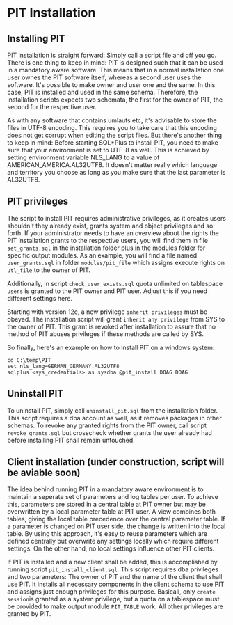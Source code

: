 # PIT Installation

## Installing PIT

PIT installation is straight forward: Simply call a script file and off you go. There is one thing to keep in mind: PIT is designed such that it can be used in a mandatory aware software. This means that in a normal installation one user ownes the PIT software itself, whereas a second user uses the software. It's possible to make owner and user one and the same. In this case, PIT is installed and used in the same schema. Therefore, the installation scripts expects two schemata, the first for the owner of PIT, the second for the respective user.

As with any software that contains umlauts etc, it's advisable to store the files in UTF-8 encoding. This requires you to take care that this encoding does not get corrupt when editing the script files. But there's another thing to keep in mind: Before starting SQL*Plus to install PIT, you need to make sure that your environment is set to UTF-8 as well. This is achieved by setting environment variable NLS_LANG to a value of AMERICAN_AMERICA.AL32UTF8. It doesn't matter really which language and territory you choose as long as you make sure that the last parameter is AL32UTF8. 

## PIT privileges
The script to install PIT requires administrative privileges, as it creates users shouldn't they already exist, grants system and object privileges and so forth. If your administrator needs to have an overview about the rights the PIT installation grants to the respective users, you will find them in file `set_grants.sql` in the installation folder plus in the modules folder for specific output modules. As an example, you will find a file named `user_grants.sql` in folder `modules/pit_file` which assigns execute rights on `utl_file` to the owner of PIT.

Additionally, in script `check_user_exists.sql` quota unlimited on tablespace `users` is granted to the PIT owner and PIT user. Adjust this if you need different settings here.

Starting with version 12c, a new privilege `inherit privileges` must be obeyed. The installation script will grant `inherit any privilege` from SYS to the owner of PIT. This grant is revoked after installation to assure that no method of PIT abuses privileges if these methods are called by SYS.

So finally, here's an example on how to install PIT on a windows system:

```
cd C:\temp\PIT
set nls_lang=GERMAN_GERMANY.AL32UTF8
sqlplus <sys_credentials> as sysdba @pit_install DOAG DOAG
```

## Uninstall PIT
To uninstall PIT, simply call `uninstall_pit.sql` from the installation folder. This script requires a dba account as well, as it removes packages in other schemas. To revoke any granted rights from the PIT owner, call script `revoke_grants.sql` but crosscheck whether grants the user already had before installing PIT shall remain untouched.

## Client installation (under construction, script will be aviable soon)
The idea behind running PIT in a mandatory aware environment is to maintain a seperate set of parameters and log tables per user. To achieve this, parameters are stored in a central table at PIT owner but may be overwritten by a local parameter table at PIT user. A view combines both tables, giving the local table precedence over the central parameter table. If a parameter is changed on PIT user side, the change is written into the local table. By using this approach, it's easy to reuse parameters which are defined centrally but overwrite any settings locally which require different settings. On the other hand, no local settings influence other PIT clients.

If PIT is installed and a new client shall be added, this is accomplished by running script `pit_install_client.sql`. This script requires dba privileges and two parameters: The owner of PIT and the name of the client that shall use PIT. It installs all necessary components in the client schema to use PIT and assigns just enough privileges for this purpose. Basicall, only `create session`is granted as a system privilege, but a quota on a tablespace must be provided to make output module `PIT_TABLE` work. All other privileges are granted by PIT. 
